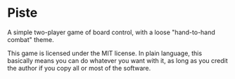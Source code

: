 # Piste
A simple two-player game of board control, with a loose "hand-to-hand combat" theme.

This game is licensed under the MIT license. In plain language, this basically means you can do whatever you want with it, as long as you credit the author if you copy all or most of the software.
